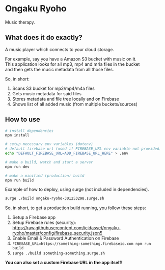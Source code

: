 # Ongaku Ryoho

Music therapy.



## What does it do exactly?

A music player which connects to your cloud storage.

For example, say you have a Amazon S3 bucket with music on it.  
This application looks for all mp3, mp4 and m4a files in the bucket  
and then gets the music metadata from all those files.

So, in short:

1. Scans S3 bucket for mp3/mp4/m4a files
2. Gets music metadata for said files
3. Stores metadata and file tree locally and on Firebase
4. Shows list of all added music (from multiple buckets/sources)



## How to use

```bash
# install dependencies
npm install

# setup necessary env variables (dotenv)
# default firebase url (used if FIREBASE_URL env variable not provided)
echo "DEFAULT_FIREBASE_URL=ADD_FIREBASE_URL_HERE" > .env

# make a build, watch and start a server
npm run dev

# make a minified (production) build
npm run build
```

Example of how to deploy, using surge (not included in dependencies).

```bash
surge ./build ongaku-ryoho-301253298.surge.sh
```

So, in short, to get a production build running, you follow these steps:

1. Setup a Firebase app
2. Setup Firebase rules (security): https://raw.githubusercontent.com/icidasset/ongaku-ryoho/master/config/firebase_security.json5
3. Enable Email & Password Authentication on Firebase
4. `FIREBASE_URL=https://something-something.firebaseio.com npm run build`
5. `surge ./build something-something.surge.sh`

__You can also set a custom Firebase URL in the app itself!__
